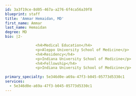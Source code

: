 ```yaml
---
id: 3a3f19ce-8d05-467a-a276-6f4ca56a39f8
blueprint: staff
title: 'Ammar Hemaidan, MD'
first_name: Ammar
last_name: Hemaidan
degree: MD
bio: |2-

              <h4>Medical Education</h4>
              <p>Aleppo University School of Medicine</p>
              <h4>Residency</h4>
              <p>Indiana University School of Medicine</p>
              <h4>Fellowship</h4>
              <p>Indiana University School of Medicine</p>
          
primary_specialty: 5e346d0e-a69a-47f3-b045-05773d5330c1
services:
  - 5e346d0e-a69a-47f3-b045-05773d5330c1
---
```

